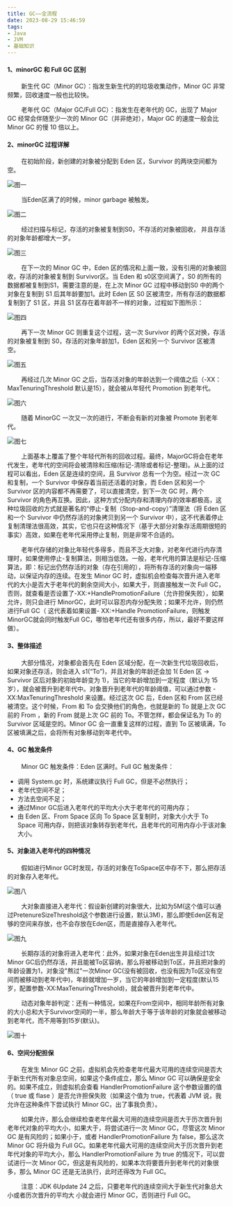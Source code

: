 ```yaml
---
title: GC——全流程
date: 2023-08-29 15:46:59
tags:
- Java
- JVM
- 基础知识
---
```



#### __1、minorGC 和 Full GC 区别__
&ensp;&ensp;&ensp;&ensp; 新生代 GC（Minor GC）：指发生新生代的的垃圾收集动作，Minor GC 非常频繁，回收速度一般也比较快。

&ensp;&ensp;&ensp;&ensp; 老年代 GC（Major GC/Full GC）：指发生在老年代的 GC，出现了 Major GC 经常会伴随至少一次的 Minor GC（并非绝对），Major GC 的速度一般会比 Minor GC 的慢 10 倍以上。

#### __2、minorGC 过程详解__
&ensp;&ensp;&ensp;&ensp; 在初始阶段，新创建的对象被分配到 Eden 区，Survivor 的两块空间都为空。

![图一](/pic/基本功/编程基础/GC-全流程/GC全流程1.png)

&ensp;&ensp;&ensp;&ensp; 当Eden区满了的时候，minor garbage 被触发。

![图二](/pic/基本功/编程基础/GC-全流程/GC全流程2.png)

&ensp;&ensp;&ensp;&ensp; 经过扫描与标记，存活的对象被复制到S0，不存活的对象被回收， 并且存活的对象年龄都增大一岁。

![图三](/pic/基本功/编程基础/GC-全流程/GC全流程3.png)

&ensp;&ensp;&ensp;&ensp; 在下一次的 Minor GC 中，Eden 区的情况和上面一致，没有引用的对象被回收，存活的对象被复制到 Survivor区。当 Eden 和 s0区空间满了，S0 的所有的数据都被复制到S1，需要注意的是，在上次 Minor GC 过程中移动到S0 中的两个对象在复制到 S1 后其年龄要加1。此时 Eden 区 S0 区被清空，所有存活的数据都复制到了 S1 区，并且 S1 区存在着年龄不一样的对象，过程如下图所示：

![图四](/pic/基本功/编程基础/GC-全流程/GC全流程4.png)

&ensp;&ensp;&ensp;&ensp; 再下一次 Minor GC 则重复这个过程，这一次 Survivor 的两个区对换，存活的对象被复制到 S0，存活的对象年龄加1，Eden 区和另一个 Survivor 区被清空。

![图五](/pic/基本功/编程基础/GC-全流程/GC全流程5.png)

&ensp;&ensp;&ensp;&ensp; 再经过几次 Minor GC 之后，当存活对象的年龄达到一个阈值之后（-XX：MaxTenuringThreshold 默认是15），就会被从年轻代 Promotion 到老年代。

![图六](/pic/基本功/编程基础/GC-全流程/GC全流程6.png)

&ensp;&ensp;&ensp;&ensp; 随着 MinorGC 一次又一次的进行，不断会有新的对象被 Promote 到老年代。

![图七](/pic/基本功/编程基础/GC-全流程/GC全流程7.png)

&ensp;&ensp;&ensp;&ensp; 上面基本上覆盖了整个年轻代所有的回收过程。最终，MajorGC将会在老年代发生，老年代的空间将会被清除和压缩(标记-清除或者标记-整理)。从上面的过程可以看出，Eden 区是连续的空间，且 Survivor 总有一个为空。经过一次 GC 和复制，一个 Survivor 中保存着当前还活着的对象，而 Eden 区和另一个 Survivor 区的内容都不再需要了，可以直接清空，到下一次 GC 时，两个 Survivor 的角色再互换。因此，这种方式分配内存和清理内存的效率都极高，这种垃圾回收的方式就是著名的“停止-复制（Stop-and-copy）”清理法（将 Eden 区和一个 Survivor 中仍然存活的对象拷贝到另一个 Survivor 中），这不代表着停止复制清理法很高效，其实，它也只在这种情况下（基于大部分对象存活周期很短的事实）高效，如果在老年代采用停止复制，则是非常不合适的。

&ensp;&ensp;&ensp;&ensp; 老年代存储的对象比年轻代多得多，而且不乏大对象，对老年代进行内存清理时，如果使用停止-复制算法，则相当低效。一般，老年代用的算法是标记-压缩算法，即：标记出仍然存活的对象（存在引用的），将所有存活的对象向一端移动，以保证内存的连续。在发生 Minor GC 时，虚拟机会检查每次晋升进入老年代的大小是否大于老年代的剩余空间大小，如果大于，则直接触发一次 Full GC，否则，就查看是否设置了-XX:+HandlePromotionFailure（允许担保失败），如果允许，则只会进行 MinorGC，此时可以容忍内存分配失败；如果不允许，则仍然进行Full GC（ 这代表着如果设置-
XX:+Handle PromotionFailure，则触发MinorGC就会同时触发Full GC，哪怕老年代还有很多内存，所以，最好不要这样做）。

#### __3、整体描述__
&ensp;&ensp;&ensp;&ensp; 大部分情况，对象都会首先在 Eden 区域分配，在一次新生代垃圾回收后，如果对象还存活，则会进入 s1(“To”)，并且对象的年龄还会加 1( Eden 区 -> Survivor 区后对象的初始年龄变为 1)，当它的年龄增加到一定程度（默认为 15 岁），就会被晋升到老年代中。对象晋升到老年代的年龄阈值，可以通过参数 -XX:MaxTenuringThreshold 来设置。经过这次 GC 后，Eden 区和 From 区已经被清空。这个时候，From 和 To 会交换他们的角色，也就是新的 To 就是上次 GC 前的 From ，新的 From 就是上次 GC 前的 To。不管怎样，都会保证名为 To 的 Survivor 区域是空的。Minor GC 会一直重复这样的过程，直到 To 区被填满，To 区被填满之后，会将所有对象移动到年老代中。

#### __4、GC 触发条件__
&ensp;&ensp;&ensp;&ensp; Minor GC 触发条件：Eden 区满时。Full GC 触发条件：
* 调用 System.gc 时，系统建议执行 Full GC，但是不必然执行；
* 老年代空间不足；
* 方法去空间不足；
* 通过Minor GC后进入老年代的平均大小大于老年代的可用内存；
* 由 Eden 区、From Space 区向 To Space 区复制时，对象大小大于 To Space 可用内存，则把该对象转存到老年代，且老年代的可用内存小于该对象大小。

#### __5、对象进入老年代的四种情况__
&ensp;&ensp;&ensp;&ensp; 假如进行Minor GC时发现，存活的对象在ToSpace区中存不下，那么把存活的对象存入老年代。

![图八](/pic/基本功/编程基础/GC-全流程/GC全流程8.png)

&ensp;&ensp;&ensp;&ensp; 大对象直接进入老年代：假设新创建的对象很大，比如为5M(这个值可以通过PretenureSizeThreshold这个参数进行设置，默认3M)，那么即使Eden区有足够的空间来存放，也不会存放在Eden区，而是直接存入老年代。

![图九](/pic/基本功/编程基础/GC-全流程/GC全流程9.png)

&ensp;&ensp;&ensp;&ensp; 长期存活的对象将进入老年代：此外，如果对象在Eden出生并且经过1次Minor GC后仍然存活，并且能被To区容纳，那么将被移动到To区，并且把对象的年龄设置为1，对象没"熬过"一次Minor GC(没有被回收，也没有因为To区没有空间而被移动到老年代中)，年龄就增加一岁，当它的年龄增加到一定程度(默认15岁，配置参数-XX:MaxTenuringThreshold)，就会被晋升到老年代中。

&ensp;&ensp;&ensp;&ensp; 动态对象年龄判定：还有一种情况，如果在From空间中，相同年龄所有对象的大小总和大于Survivor空间的一半，那么年龄大于等于该年龄的对象就会被移动到老年代，而不用等到15岁(默认)。

![图十](/pic/基本功/编程基础/GC-全流程/GC全流程10.png)

#### __6、空间分配担保__
&ensp;&ensp;&ensp;&ensp; 在发生 Minor GC 之前，虚拟机会先检查老年代最大可用的连续空间是否大于新生代所有对象总空间，如果这个条件成立，那么 Minor GC 可以确保是安全的。如果不成立，则虚拟机会查看 HandlerPromotionFailure 这个参数设置的值（ true 或 flase ）是否允许担保失败（如果这个值为 true，代表着 JVM 说，我允许在这种条件下尝试执行 Minor GC，出了事我负责）。

&ensp;&ensp;&ensp;&ensp; 如果允许，那么会继续检查老年代最大可用的连续空间是否大于历次晋升到老年代对象的平均大小，如果大于，将尝试进行一次 Minor GC，尽管这次 Minor GC 是有风险的；如果小于，或者 HandlerPromotionFailure 为 false，那么这次 Minor GC 将升级为 Full GC。如果老年代最大可用的连续空间大于历次晋升到老年代对象的平均大小，那么 HandlerPromotionFailure 为 true 的情况下，可以尝试进行一次 Minor GC，但这是有风险的，如果本次将要晋升到老年代的对象很多，那么 Minor GC 还是无法执行，此时还得改为 Full GC。

&ensp;&ensp;&ensp;&ensp; 注意：JDK 6Update 24 之后，只要老年代的连续空间大于新生代对象总大小或者历次晋升的平均大 小就会进行 Minor GC，否则进行 Full GC。








